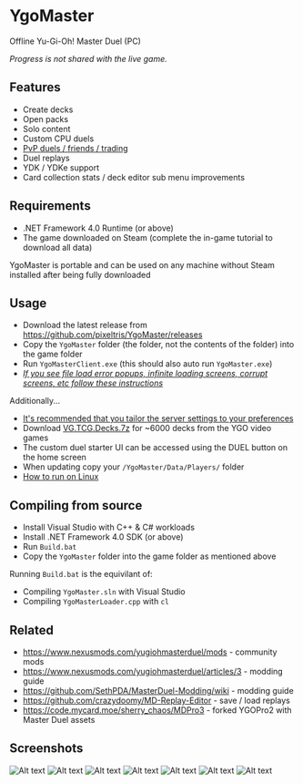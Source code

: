 # YgoMaster

Offline Yu-Gi-Oh! Master Duel (PC)

*Progress is not shared with the live game.*

## Features

- Create decks
- Open packs
- Solo content
- Custom CPU duels
- [PvP duels / friends / trading](Docs/PvP.md)
- Duel replays
- YDK / YDKe support
- Card collection stats / deck editor sub menu improvements

## Requirements

- .NET Framework 4.0 Runtime (or above)
- The game downloaded on Steam (complete the in-game tutorial to download all data)

YgoMaster is portable and can be used on any machine without Steam installed after being fully downloaded

## Usage

- Download the latest release from https://github.com/pixeltris/YgoMaster/releases
- Copy the `YgoMaster` folder (the folder, not the contents of the folder) into the game folder
- Run `YgoMasterClient.exe` (this should also auto run `YgoMaster.exe`)
- *[If you see file load error popups, infinite loading screens, corrupt screens, etc follow these instructions](Docs/FileLoadError.md)*

Additionally...

- [It's recommended that you tailor the server settings to your preferences](Docs/Settings.md)
- Download [VG.TCG.Decks.7z](https://github.com/pixeltris/YgoMaster/releases/download/v1.4/VG.TCG.Decks.7z) for ~6000 decks from the YGO video games
- The custom duel starter UI can be accessed using the DUEL button on the home screen
- When updating copy your `/YgoMaster/Data/Players/` folder
- [How to run on Linux](Docs/Linux.md)

## Compiling from source

- Install Visual Studio with C++ & C# workloads
- Install .NET Framework 4.0 SDK (or above)
- Run `Build.bat`
- Copy the `YgoMaster` folder into the game folder as mentioned above

Running `Build.bat` is the equivilant of:

- Compiling `YgoMaster.sln` with Visual Studio
- Compiling `YgoMasterLoader.cpp` with `cl`

## Related

- https://www.nexusmods.com/yugiohmasterduel/mods - community mods
- https://www.nexusmods.com/yugiohmasterduel/articles/3 - modding guide
- https://github.com/SethPDA/MasterDuel-Modding/wiki - modding guide
- https://github.com/crazydoomy/MD-Replay-Editor - save / load replays
- https://code.mycard.moe/sherry_chaos/MDPro3 - forked YGOPro2 with Master Duel assets

## Screenshots

![Alt text](Docs/Pics/ss1.jpg)
![Alt text](Docs/Pics/ss2.jpg)
![Alt text](Docs/Pics/ss3.jpg)
![Alt text](Docs/Pics/ss4.jpg)
![Alt text](Docs/Pics/ss5.jpg)
![Alt text](Docs/Pics/ss6.jpg)
![Alt text](Docs/Pics/ss7.jpg)